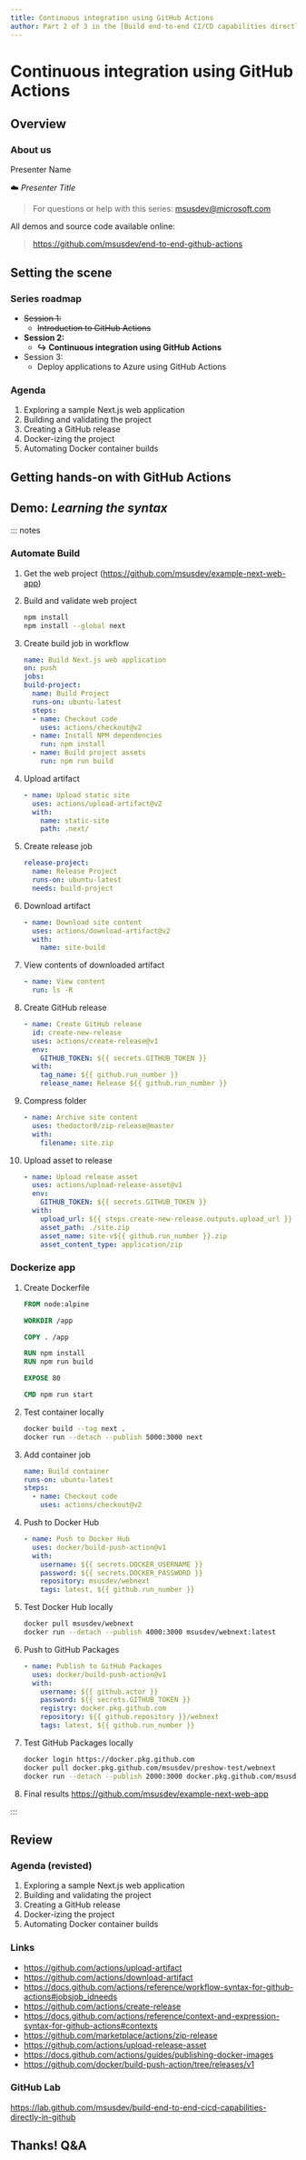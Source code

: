 ```yaml
---
title: Continuous integration using GitHub Actions
author: Part 2 of 3 in the [Build end-to-end CI/CD capabilities directly in GitHub](https://github.com/MSUSDEV/end-to-end-github-actions) series
---
```


# Continuous integration using GitHub Actions

## Overview

### About us

Presenter Name

☁️ *Presenter Title*

> For questions or help with this series: <msusdev@microsoft.com>

All demos and source code available online:

> <https://github.com/msusdev/end-to-end-github-actions>

## Setting the scene

### Series roadmap

* ~~Session 1:~~
  * ~~Introduction to GitHub Actions~~
* **Session 2:**
  * **↪️ Continuous integration using GitHub Actions**
* Session 3:
  * Deploy applications to Azure using GitHub Actions
  
### Agenda

1. Exploring a sample Next.js web application
1. Building and validating the project
1. Creating a GitHub release
1. Docker-izing the project
1. Automating Docker container builds

## Getting hands-on with GitHub Actions

## Demo: *Learning the syntax*

::: notes

### Automate Build

1. Get the web project (<https://github.com/msusdev/example-next-web-app>)

1. Build and validate web project

    ```sh
    npm install
    npm install --global next
    ```

1. Create build job in workflow

    ```yml
    name: Build Next.js web application
    on: push
    jobs:
    build-project:
      name: Build Project
      runs-on: ubuntu-latest
      steps:
      - name: Checkout code
        uses: actions/checkout@v2
      - name: Install NPM dependencies
        run: npm install
      - name: Build project assets
        run: npm run build
    ```

1. Upload artifact

    ```yml
    - name: Upload static site
      uses: actions/upload-artifact@v2
      with:
        name: static-site
        path: .next/
    ```

1. Create release job

    ```yml
    release-project:
      name: Release Project
      runs-on: ubuntu-latest
      needs: build-project
    ```

1. Download artifact

    ```yml
    - name: Download site content
      uses: actions/download-artifact@v2
      with:
        name: site-build
    ```

1. View contents of downloaded artifact

    ```yml
    - name: View content
      run: ls -R
    ```

1. Create GitHub release

    ```yml
    - name: Create GitHub release
      id: create-new-release
      uses: actions/create-release@v1
      env:
        GITHUB_TOKEN: ${{ secrets.GITHUB_TOKEN }}
      with:
        tag_name: ${{ github.run_number }}
        release_name: Release ${{ github.run_number }}
    ```

1. Compress folder

    ```yml
    - name: Archive site content
      uses: thedoctor0/zip-release@master
      with:
        filename: site.zip
    ```

1. Upload asset to release

    ```yml
    - name: Upload release asset
      uses: actions/upload-release-asset@v1
      env:
        GITHUB_TOKEN: ${{ secrets.GITHUB_TOKEN }}
      with:
        upload_url: ${{ steps.create-new-release.outputs.upload_url }}
        asset_path: ./site.zip
        asset_name: site-v${{ github.run_number }}.zip
        asset_content_type: application/zip
    ```

### Dockerize app

1. Create Dockerfile

    ```dockerfile
    FROM node:alpine

    WORKDIR /app

    COPY . /app

    RUN npm install
    RUN npm run build

    EXPOSE 80

    CMD npm run start
    ```

1. Test container locally

    ```sh
    docker build --tag next .
    docker run --detach --publish 5000:3000 next
    ```

1. Add container job

    ```yml
    name: Build container
    runs-on: ubuntu-latest
    steps:
      - name: Checkout code
        uses: actions/checkout@v2
    ```

1. Push to Docker Hub

    ```yml
    - name: Push to Docker Hub
      uses: docker/build-push-action@v1
      with:
        username: ${{ secrets.DOCKER_USERNAME }}
        password: ${{ secrets.DOCKER_PASSWORD }}
        repository: msusdev/webnext
        tags: latest, ${{ github.run_number }}
    ```

1. Test Docker Hub locally

    ```sh
    docker pull msusdev/webnext
    docker run --detach --publish 4000:3000 msusdev/webnext:latest
    ```

1. Push to GitHub Packages

    ```yml
    - name: Publish to GitHub Packages
      uses: docker/build-push-action@v1
      with:
        username: ${{ github.actor }}
        password: ${{ secrets.GITHUB_TOKEN }}
        registry: docker.pkg.github.com
        repository: ${{ github.repository }}/webnext
        tags: latest, ${{ github.run_number }}
    ```

1. Test GitHub Packages locally

    ```sh
    docker login https://docker.pkg.github.com
    docker pull docker.pkg.github.com/msusdev/preshow-test/webnext
    docker run --detach --publish 2000:3000 docker.pkg.github.com/msusdev/preshow-test/webnext
    ```

1. Final results <https://github.com/msusdev/example-next-web-app>

:::

## Review

### Agenda (revisted)

1. Exploring a sample Next.js web application
1. Building and validating the project
1. Creating a GitHub release
1. Docker-izing the project
1. Automating Docker container builds

### Links

* <https://github.com/actions/upload-artifact>
* <https://github.com/actions/download-artifact>
* <https://docs.github.com/actions/reference/workflow-syntax-for-github-actions#jobsjob_idneeds>
* <https://github.com/actions/create-release>
* <https://docs.github.com/actions/reference/context-and-expression-syntax-for-github-actions#contexts>
* <https://github.com/marketplace/actions/zip-release>
* <https://github.com/actions/upload-release-asset>
* <https://docs.github.com/actions/guides/publishing-docker-images>
* <https://github.com/docker/build-push-action/tree/releases/v1>

### GitHub Lab

<https://lab.github.com/msusdev/build-end-to-end-cicd-capabilities-directly-in-github>

## Thanks! Q&A
